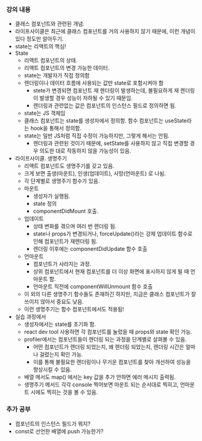 ### 강의 내용

- 클래스 컴포넌트와 관련된 개념.
- 라이프사이클은 최근에 클래스 컴포넌트를 거의 사용하지 않기 때문에, 이런 개념이 있다 정도만 알아두기.
- state는 리액트의 핵심!
- State
  - 리액트 컴포넌트의 상태.
  - 리액트 컴포넌트의 변경 가능한 데이터.
  - state는 개발자가 직접 정의함
  - 렌더링이나 데이터 흐름에 사용되는 값만 state로 포함시켜야 함
    - stete가 변경되면 컴포넌트 재 렌더링이 발생하는데, 불필요하게 재 렌더링이 발생할 경우 성능이 저하될 수 있기 때문임.
    - 렌더링과 관련없는 값은 컴포넌트의 인스턴스 필드로 정의하면 됨.
  - state는 JS 객체임
  - 클래스 컴포넌트는 state를 생성자에서 정의함. 함수 컴포넌트는 useState라는 hook을 통해서 정의함.
  - state는 일반 JS처럼 직접 수정이 가능하지만, 그렇게 해서는 안됨.
    - 렌더링과 관련된 것이기 때문에, setState를 사용하지 않고 직접 변경할 경우 의도한 대로 작동하지 않을 가능성이 있음.
- 라이프사이클. 생명주기
  - 리액트 컴포넌트도 생명주기를 갖고 있음.
  - 크게 보면 출생(마운트), 인생(업데이트), 사망(언마운트) 로 나뉨.
  - 각 단계별로 생명주기 함수가 있음.
  - 마운트
    - 생성자가 실행됨.
    - state 정의
    - componentDidMount 호출.
  - 업데이트
    - 상태 변화를 겪으며 여러 번 렌더링 됨.
    - state나 props가 변경되거나, forceUpdate()라는 강제 업데이트 함수로 인해 컴포넌트가 재렌더링 됨.
    - 렌더링 이후에는 componentDidUpdate 함수 호출
  - 언마운트
    - 컴포넌트가 사라지는 과정.
    - 상위 컴포넌트에서 현재 컴포넌트를 더 이상 화면에 표시하지 않게 될 때 언마운트 함.
    - 언마운트 직전에 componentWillUnmount 함수 호출
  - 이 외의 다른 생명주기 함수들도 존재하긴 하지만, 지금은 클래스 컴포넌트가 잘 쓰이지 않아서 중요도 낮음.
  - 이런 생명주기는 함수 컴포넌트에서도 적용됨!
- 실습 과정에서
  - 생성자에서는 state를 초기화 함.
  - react dev tool 사용하면 각 컴포넌트를 눌렀을 때 props와 state 확인 가능.
  - profiler에서는 컴포넌트들이 렌더링 되는 과정을 단계별로 살펴볼 수 있음.
    - 어떤 컴포넌트가 렌더링 되었는지, 왜 렌더링 되었는지, 렌더링 시간은 얼마나 걸렸는지 확인 가능.
    - 이를 통해 불필요한 렌더링이나 무거운 컴포넌트를 찾아 개선하여 성능을 향상시킬 수 있음.
  - 배열 메서도 map() 에서는 key 값을 추가 안하면 에러 메시지 출력됨.
  - 생명주기 메서드 각각 console 찍어보면 마운트 되는 순서대로 찍히고, 언마운트 시에도 찍히는 것을 볼 수 있음.

### 추가 공부

- 컴포넌트의 인스턴스 필드가 뭐지?
- const로 선언한 배열에 push 가능한가?
